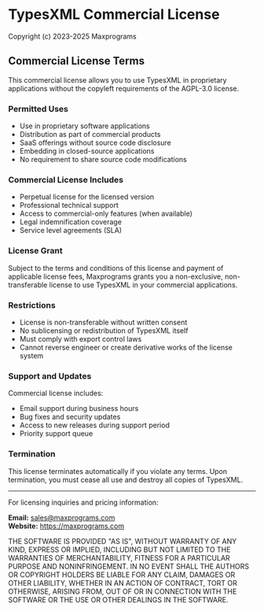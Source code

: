 # TypesXML Commercial License

Copyright (c) 2023-2025 Maxprograms

## Commercial License Terms

This commercial license allows you to use TypesXML in proprietary applications
without the copyleft requirements of the AGPL-3.0 license.

### Permitted Uses

- Use in proprietary software applications
- Distribution as part of commercial products
- SaaS offerings without source code disclosure
- Embedding in closed-source applications
- No requirement to share source code modifications

### Commercial License Includes

- Perpetual license for the licensed version
- Professional technical support
- Access to commercial-only features (when available)
- Legal indemnification coverage
- Service level agreements (SLA)

### License Grant

Subject to the terms and conditions of this license and payment of applicable
license fees, Maxprograms grants you a non-exclusive, non-transferable license
to use TypesXML in your commercial applications.

### Restrictions

- License is non-transferable without written consent
- No sublicensing or redistribution of TypesXML itself
- Must comply with export control laws
- Cannot reverse engineer or create derivative works of the license system

### Support and Updates

Commercial license includes:

- Email support during business hours
- Bug fixes and security updates
- Access to new releases during support period
- Priority support queue

### Termination

This license terminates automatically if you violate any terms. Upon termination,
you must cease all use and destroy all copies of TypesXML.

---

For licensing inquiries and pricing information:

**Email:** <sales@maxprograms.com>  
**Website:** <https://maxprograms.com>  

THE SOFTWARE IS PROVIDED "AS IS", WITHOUT WARRANTY OF ANY KIND, EXPRESS OR
IMPLIED, INCLUDING BUT NOT LIMITED TO THE WARRANTIES OF MERCHANTABILITY,
FITNESS FOR A PARTICULAR PURPOSE AND NONINFRINGEMENT. IN NO EVENT SHALL THE
AUTHORS OR COPYRIGHT HOLDERS BE LIABLE FOR ANY CLAIM, DAMAGES OR OTHER
LIABILITY, WHETHER IN AN ACTION OF CONTRACT, TORT OR OTHERWISE, ARISING FROM,
OUT OF OR IN CONNECTION WITH THE SOFTWARE OR THE USE OR OTHER DEALINGS IN THE
SOFTWARE.
